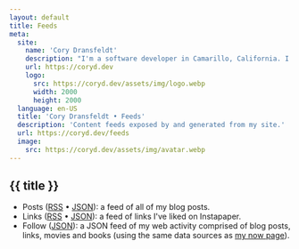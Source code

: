 ```yaml
---
layout: default
title: Feeds
meta:
  site:
    name: 'Cory Dransfeldt'
    description: "I'm a software developer in Camarillo, California. I enjoy hanging out with my beautiful family and 4 rescue dogs, technology, automation, music, writing, reading and tv and movies."
    url: https://coryd.dev
    logo:
      src: https://coryd.dev/assets/img/logo.webp
      width: 2000
      height: 2000
  language: en-US
  title: 'Cory Dransfeldt • Feeds'
  description: 'Content feeds exposed by and generated from my site.'
  url: https://coryd.dev/feeds
  image:
    src: https://coryd.dev/assets/img/avatar.webp
---
```


<h2
class="m-0 text-xl font-black leading-tight tracking-normal dark:text-gray-200 md:text-2xl mb-2"
>
{{ title }}
</h2>

- Posts ([RSS](/feed.xml) • [JSON](/feed.json)): a feed of all of my blog posts.
- Links ([RSS](/links.xml) • [JSON](/links.json)): a feed of links I've liked on Instapaper.
- Follow ([JSON](/follow.json)): a JSON feed of my web activity comprised of blog posts, links, movies and books (using the same data sources as [my now page](/now)).

